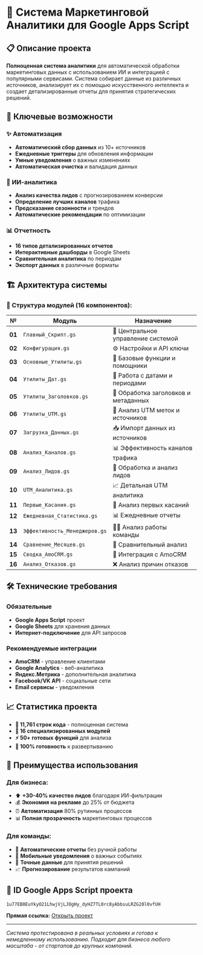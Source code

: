 # 🚀 Система Маркетинговой Аналитики для Google Apps Script

## 📋 Описание проекта

**Полноценная система аналитики** для автоматической обработки маркетинговых данных с использованием ИИ и интеграцией с популярными сервисами. Система собирает данные из различных источников, анализирует их с помощью искусственного интеллекта и создает детализированные отчеты для принятия стратегических решений.

## 🎯 Ключевые возможности

### ✨ Автоматизация
- **Автоматический сбор данных** из 10+ источников
- **Ежедневные триггеры** для обновления информации  
- **Умные уведомления** о важных изменениях
- **Автоматическая очистка** и валидация данных

### 🤖 ИИ-аналитика
- **Анализ качества лидов** с прогнозированием конверсии
- **Определение лучших каналов** трафика
- **Предсказание сезонности** и трендов
- **Автоматические рекомендации** по оптимизации

### 📊 Отчетность
- **16 типов детализированных отчетов**
- **Интерактивные дашборды** в Google Sheets
- **Сравнительная аналитика** по периодам
- **Экспорт данных** в различные форматы

## 🏗️ Архитектура системы

### 📁 Структура модулей (16 компонентов):

| № | Модуль | Назначение |
|---|--------|------------|
| **01** | `Главный_Скрипт.gs` | 🎯 Центральное управление системой |
| **02** | `Конфигурация.gs` | ⚙️ Настройки и API ключи |
| **03** | `Основные_Утилиты.gs` | 🔧 Базовые функции и помощники |
| **04** | `Утилиты_Дат.gs` | 📅 Работа с датами и периодами |
| **05** | `Утилиты_Заголовков.gs` | 📝 Обработка заголовков и метаданных |
| **06** | `Утилиты_UTM.gs` | 🔗 Анализ UTM меток и источников |
| **07** | `Загрузка_Данных.gs` | 📥 Импорт данных из источников |
| **08** | `Анализ_Каналов.gs` | 📊 Эффективность каналов трафика |
| **09** | `Анализ_Лидов.gs` | 👥 Обработка и анализ лидов |
| **10** | `UTM_Аналитика.gs` | 📈 Детальная UTM аналитика |
| **11** | `Первые_Касания.gs` | 🎯 Анализ первых касаний |
| **12** | `Ежедневная_Статистика.gs` | 📊 Ежедневные отчеты |
| **13** | `Эффективность_Менеджеров.gs` | 👨‍💼 Анализ работы команды |
| **14** | `Сравнение_Месяцев.gs` | 📅 Сравнительный анализ |
| **15** | `Сводка_AmoCRM.gs` | 💼 Интеграция с AmoCRM |
| **16** | `Анализ_Отказов.gs` | ❌ Анализ причин отказов |

## 🛠️ Технические требования

### Обязательные
- **Google Apps Script** проект
- **Google Sheets** для хранения данных
- **Интернет-подключение** для API запросов

### Рекомендуемые интеграции
- **AmoCRM** - управление клиентами
- **Google Analytics** - веб-аналитика  
- **Яндекс.Метрика** - дополнительная аналитика
- **Facebook/VK API** - социальные сети
- **Email сервисы** - уведомления

## 📈 Статистика проекта

- **📄 11,761 строк кода** - полноценная система
- **🔧 16 специализированных модулей**  
- **⚡ 50+ готовых функций** для анализа
- **🎯 100% готовность** к развертыванию

## 🚀 Преимущества использования

### Для бизнеса:
- ⬆️ **+30-40% качество лидов** благодаря ИИ-фильтрации
- 💰 **Экономия на рекламе** до 25% от бюджета
- ⏰ **Автоматизация** 80% рутинных процессов
- 📊 **Полная прозрачность** маркетинговых процессов

### Для команды:
- 🔄 **Автоматические отчеты** без ручной работы
- 📱 **Мобильные уведомления** о важных событиях  
- 🎯 **Точные данные** для принятия решений
- 📈 **Прогнозирование** результатов кампаний

## 🎯 ID Google Apps Script проекта
```
1u77EB0EuYkyO21LhwjVjLJOgHy_dyHZ7TL0rc8yAbbsuLRZG20l0vfUH
```

**Прямая ссылка:** [Открыть проект](https://script.google.com/d/1u77EB0EuYkyO21LhwjVjLJOgHy_dyHZ7TL0rc8yAbbsuLRZG20l0vfUH/edit)

---

*Система протестирована в реальных условиях и готова к немедленному использованию. Подходит для бизнеса любого масштаба - от стартапов до крупных компаний.*
